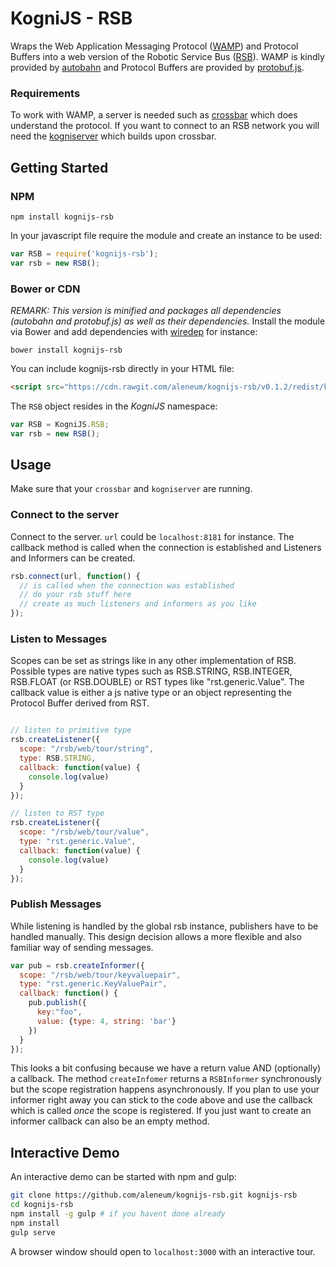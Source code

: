 # KogniJS - RSB

Wraps the Web Application Messaging Protocol ([WAMP](http://wamp-proto.org/)) and Protocol Buffers into a
web version of the Robotic Service Bus ([RSB](https://code.cor-lab.org/projects/rsb)). WAMP is kindly provided by
[autobahn](http://autobahn.ws/) and Protocol Buffers are provided by [protobuf.js](https://github.com/dcodeIO/ProtoBuf.js/).


### Requirements

To work with WAMP, a server is needed such as [crossbar](http://crossbar.io/) which does understand the protocol.
If you want to connect to an RSB network you will need the [kogniserver](https://github.com/aleneum/kogniserver) which builds upon crossbar.

## Getting Started

### NPM

```shell
npm install kognijs-rsb
```

In your javascript file require the module and create an instance to be used:

```javascript
var RSB = require('kognijs-rsb');
var rsb = new RSB();
```

### Bower or CDN

*REMARK: This version is minified and packages all dependencies (autobahn and protobuf.js) as well as their dependencies.*
Install the module via Bower and add dependencies with [wiredep](https://github.com/taptapship/wiredep) for instance:

```shell
bower install kognijs-rsb
```

You can include kognijs-rsb directly in your HTML file:

```html
<script src="https://cdn.rawgit.com/aleneum/kognijs-rsb/v0.1.2/redist/kognijs.rsb.min.js">
```

The `RSB` object resides in the *KogniJS* namespace:

```javascript
var RSB = KogniJS.RSB;
var rsb = new RSB();
```

## Usage

Make sure that your ```crossbar``` and ```kogniserver``` are running.

### Connect to the server

Connect to the server. `url` could be `localhost:8181` for instance. The callback method is called when the connection is established and Listeners and Informers can be created.

```javascript
rsb.connect(url, function() {
  // is called when the connection was established
  // do your rsb stuff here
  // create as much listeners and informers as you like
});
```

### Listen to Messages

Scopes can be set as strings like in any other implementation of RSB.
Possible types are native types such as RSB.STRING, RSB.INTEGER, RSB.FLOAT (or RSB.DOUBLE)
or RST types like "rst.generic.Value". The callback value is either a js native type or an
object representing the Protocol Buffer derived from RST.

```javascript

// listen to primitive type
rsb.createListener({
  scope: "/rsb/web/tour/string",
  type: RSB.STRING,
  callback: function(value) {
    console.log(value)
  }
});

// listen to RST type
rsb.createListener({
  scope: "/rsb/web/tour/value",
  type: "rst.generic.Value",
  callback: function(value) {
    console.log(value)
  }
});
```

### Publish Messages
While listening is handled by the global rsb instance, publishers have to be handled manually.
This design decision allows a more flexible and also familiar way of sending messages.

```javascript
var pub = rsb.createInformer({
  scope: "/rsb/web/tour/keyvaluepair",
  type: "rst.generic.KeyValuePair",
  callback: function() {
    pub.publish({
      key:"foo",
      value: {type: 4, string: 'bar'}
    })
  }
});
```

This looks a bit confusing because we have a return value AND (optionally) a callback.
The method ```createInfomer``` returns a ```RSBInformer``` synchronously but the scope registration
happens asynchronously. If you plan to use your informer right away you can stick to the code above
and use the callback which is called _once_ the scope is registered.
If you just want to create an informer callback can also be an empty method.


## Interactive Demo

An interactive demo can be started with npm and gulp:

```bash
git clone https://github.com/aleneum/kognijs-rsb.git kognijs-rsb
cd kognijs-rsb
npm install -g gulp # if you havent done already
npm install
gulp serve
```

A browser window should open to `localhost:3000` with an interactive tour.
